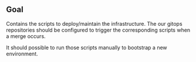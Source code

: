 ## Goal
Contains the scripts to deploy/maintain the infrastructure. The our gitops repositories
should be configured to trigger the corresponding scripts when a merge occurs.

It should possible to run those scripts manually to bootstrap a new environment.